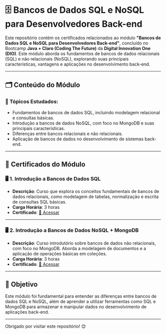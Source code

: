 # 🗄️ Bancos de Dados SQL e NoSQL para Desenvolvedores Back-end

Este repositório contém os certificados relacionados ao módulo **"Bancos de Dados SQL e NoSQL para Desenvolvedores Back-end"**, concluído no Bootcamp **Java + Claro (Coding The Future)** da **Digital Innovation One (DIO)**. Este módulo aborda os fundamentos de bancos de dados relacionais (SQL) e não relacionais (NoSQL), explorando suas principais características, vantagens e aplicações no desenvolvimento back-end.

---

## 🗂️ Conteúdo do Módulo

### 📌 Tópicos Estudados:
- Fundamentos de bancos de dados SQL, incluindo modelagem relacional e consultas básicas.
- Introdução a bancos de dados NoSQL, com foco no MongoDB e suas principais características.
- Diferenças entre bancos relacionais e não relacionais.
- Aplicação de bancos de dados no desenvolvimento de sistemas back-end.

---

## 📜 Certificados do Módulo

### 🖥️ 1. **Introdução a Bancos de Dados SQL**
- **Descrição**: Curso que explora os conceitos fundamentais de bancos de dados relacionais, como modelagem de tabelas, normalização e escrita de consultas SQL básicas.
- **Carga Horária**: 3 horas
- **Certificado**: [🔗 Acessar](https://hermes.dio.me/certificates/FZAWBFLP.pdf)

---

### 🖥️ 2. **Introdução a Bancos de Dados NoSQL + MongoDB**
- **Descrição**: Curso introdutório sobre bancos de dados não relacionais, com foco no MongoDB. Aborda a modelagem de documentos e a aplicação de operações básicas em coleções.
- **Carga Horária**: 3 horas
- **Certificado**: [🔗 Acessar](https://hermes.dio.me/certificates/OMFE7LT4.pdf)

---

## 🎯 Objetivo

Este módulo foi fundamental para entender as diferenças entre bancos de dados SQL e NoSQL, além de aprender a utilizar ferramentas como SQL e MongoDB para armazenar e manipular dados no desenvolvimento de aplicações back-end.

---

Obrigado por visitar este repositório! 😊
